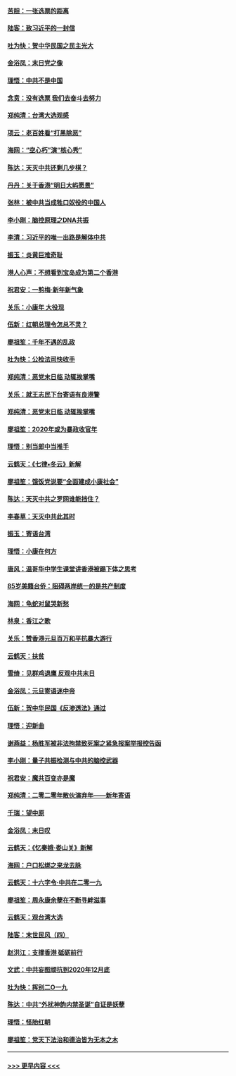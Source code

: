 #### [苦胆：一张选票的距离](../pages/nsc993/n11788914.md?t=01131231) 
#### [陆客：致习近平的一封信](../pages/nsc993/n11788867.md?t=01131231) 
#### [吐为快：贺中华民国之民主光大](../pages/nsc993/n11788618.md?t=01131231) 
#### [金浴凤：末日党之像](../pages/nsc993/n11787475.md?t=01131231) 
#### [理悟：中共不是中国](../pages/nsc993/n11787463.md?t=01131231) 
#### [念贲：没有选票  我们去奋斗去努力](../pages/nsc993/n11787398.md?t=01131231) 
#### [郑纯清：台湾大选观感](../pages/nsc993/n11786210.md?t=01131231) 
#### [项云：老百姓看“打黑除恶”](../pages/nsc993/n11785398.md?t=01131231) 
#### [海网：“空心朽”演“核心秀”](../pages/nsc993/n11783874.md?t=01131231) 
#### [陈达：天灭中共还剩几步棋？](../pages/nsc993/n11783719.md?t=01131231) 
#### [丹丹：关于香港“明日大屿愿景”](../pages/nsc993/n11783273.md?t=01131231) 
#### [张林：被中共当成牲口奴役的中国人](../pages/nsc993/n11782397.md?t=01131231) 
#### [李小刚：脑控原理之DNA共振](../pages/nsc993/n11780962.md?t=01131231) 
#### [李清：习近平的唯一出路是解体中共](../pages/nsc993/n11780866.md?t=01131231) 
#### [振玉：炎黄巨难奇耻](../pages/nsc993/n11779632.md?t=01131231) 
#### [港人心声：不想看到宝岛成为第二个香港](../pages/nsc993/n11778817.md?t=01131231) 
#### [祝君安：一剪梅‧新年新气象](../pages/nsc993/n11776340.md?t=01131231) 
#### [关乐：小康年 大役现](../pages/nsc993/n11774213.md?t=01131231) 
#### [伍新：红朝总理令怎总不灵？](../pages/nsc993/n11770813.md?t=01131231) 
#### [廖祖笙：千年不遇的乱政](../pages/nsc993/n11770373.md?t=01131231) 
#### [吐为快：公检法司快收手](../pages/nsc993/n11770359.md?t=01131231) 
#### [郑纯清：恶党末日临 动辄挨掌嘴](../pages/nsc993/n11769912.md?t=01131231) 
#### [关乐：就王志民下台寄语有良港警](../pages/nsc993/n11769903.md?t=01131231) 
#### [郑纯清：恶党末日临 动辄挨掌嘴](../pages/nsc993/n11769356.md?t=01131231) 
#### [廖祖笙：2020年或为暴政收官年](../pages/nsc993/n11768216.md?t=01131231) 
#### [理悟：别当郎中当推手](../pages/nsc993/n11768243.md?t=01131231) 
#### [云鹤天：《七律▪冬云》新解](../pages/nsc993/n11768204.md?t=01131231) 
#### [廖祖笙：饿饭党说要“全面建成小康社会”](../pages/nsc993/n11767482.md?t=01131231) 
#### [陈达：天灭中共之罗网谁能挡住？](../pages/nsc993/n11767465.md?t=01131231) 
#### [李春草：天灭中共此其时](../pages/nsc993/n11767452.md?t=01131231) 
#### [振玉：寄语台湾](../pages/nsc993/n11767432.md?t=01131231) 
#### [理悟：小康在何方](../pages/nsc993/n11767394.md?t=01131231) 
#### [唐风：温哥华中学生课堂讲香港被踢下体之思考](../pages/nsc993/n11766848.md?t=01131231) 
#### [85岁美籍台侨：阻碍两岸统一的是共产制度](../pages/nsc993/n11765043.md?t=01131231) 
#### [海网：龟蛇对鼠哭新愁](../pages/nsc993/n11764895.md?t=01131231) 
#### [林泉：香江之歌](../pages/nsc993/n11764415.md?t=01131231) 
#### [关乐：赞香港元旦百万和平抗暴大游行](../pages/nsc993/n11764382.md?t=01131231) 
#### [云鹤天：扶贫](../pages/nsc993/n11764245.md?t=01131231) 
#### [雪绮：见群鸡退鹰  反观中共末日](../pages/nsc993/n11762112.md?t=01131231) 
#### [金浴凤：元旦寄语迷中帝](../pages/nsc993/n11761788.md?t=01131231) 
#### [伍新：贺中华民国《反渗透法》通过](../pages/nsc993/n11761994.md?t=01131231) 
#### [理悟：迎新曲](../pages/nsc993/n11761152.md?t=01131231) 
#### [谢燕益：杨胜军被非法拘禁致死案之紧急报案举报控告函](../pages/nsc993/n11756134.md?t=01131231) 
#### [李小刚：量子共振检测与中共的脑控武器](../pages/nsc993/n11754518.md?t=01131231) 
#### [祝君安：魔共百变亦是魔](../pages/nsc993/n11754469.md?t=01131231) 
#### [郑纯清：二零二零年散伙演弃年——新年寄语](../pages/nsc993/n11754195.md?t=01131231) 
#### [千瑞：望中原](../pages/nsc993/n11754159.md?t=01131231) 
#### [金浴凤：末日叹](../pages/nsc993/n11752359.md?t=01131231) 
#### [云鹤天：《忆秦娥‧娄山关》新解](../pages/nsc993/n11752348.md?t=01131231) 
#### [海网：户口松绑之来龙去脉](../pages/nsc993/n11752328.md?t=01131231) 
#### [云鹤天：十六字令‧中共在二零一九](../pages/nsc993/n11752305.md?t=01131231) 
#### [廖祖笙：周永康余孽在不断寻衅滋事](../pages/nsc993/n11751013.md?t=01131231) 
#### [云鹤天：观台湾大选](../pages/nsc993/n11751007.md?t=01131231) 
#### [陆客：末世民风（四）](../pages/nsc993/n11749203.md?t=01131231) 
#### [赵洪江：支撑香港 砥砺前行](../pages/nsc993/n11748482.md?t=01131231) 
#### [文武：中共妄图顽抗到2020年12月底](../pages/nsc993/n11748446.md?t=01131231) 
#### [吐为快：挥别二O一九](../pages/nsc993/n11748411.md?t=01131231) 
#### [陈达：中共“外扰神韵内禁圣诞”自证是妖孽](../pages/nsc993/n11748226.md?t=01131231) 
#### [理悟：怪胎红朝](../pages/nsc993/n11748206.md?t=01131231) 
#### [廖祖笙：党天下法治和德治皆为无本之木](../pages/nsc993/n11748135.md?t=01131231) 

----
#### [ >>> 更早内容 <<< ](../indexes/nsc993-earlier.md)

